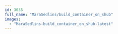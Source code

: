 ```yaml
---
id: 3035
full_name: "MaraSedlins/build_container_on_shub"
images: 
  - "MaraSedlins-build_container_on_shub-latest"
---
```

